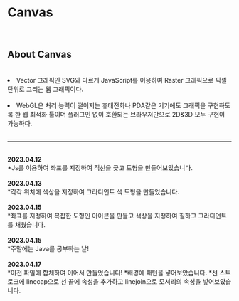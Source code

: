 # Canvas
<br>
 <h2>About Canvas</h2>
 <br>
 <li> Vector 그래픽인 SVG와 다르게 JavaScript를 이용하여 Raster 그래픽으로 픽셀 단위로 그리는 웹 그래픽이다. </li><br>
 <li> WebGL은 처리 능력이 떨어지는 휴대전화나 PDA같은 기기에도 그래픽을 구현하도록 한 웹 최적화 툴이며 플러그인 없이 호환되는 브라우저만으로 2D&3D 모두 구현이 가능하다. </li><br>
<hr>
<br>
<strong>2023.04.12</strong><br>
*Js를 이용하여 좌표를 지정하여 직선을 긋고 도형을 만들어보았습니다.<br>
<br>
<strong>2023.04.13</strong><br>
*각각 위치에 색상을 지정하여 그라디언트 색 도형을 만들었습니다.<br>
<br>
<strong>2023.04.15</strong><br>
*좌표를 지정하여 복잡한 도형인 아이콘을 만들고 색상을 지정하여 칠하고 그라디언트를 채웠습니다.<br>
<br>
<strong>2023.04.15</strong><br>
*주말에는 Java를 공부하는 날!<br>
<br>
<strong>2023.04.17</strong><br>
*이전 파일에 합체하여 이어서 만들었습니다!
*배경에 패턴을 넣어보았습니다. 
*선 스트로크에 linecap으로 선 끝에 속성을 추가하고 linejoin으로 모서리의 속성을 넣어보았습니다.
